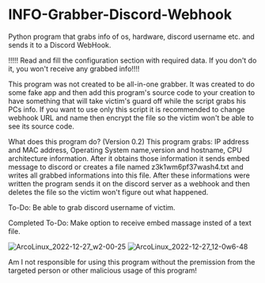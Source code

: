 # INFO-Grabber-Discord-Webhook
Python program that grabs info of os, hardware, discord username etc. and sends it to a Discord WebHook.

!!!!! Read and fill the configuration section with required data. If you don't do it, you won't receive any grabbed info!!!!

This program was not created to be all-in-one grabber. It was created to do some fake app and then add this program's source code to your creation to have something that will take victim's guard off while the script grabs his PCs info.
If you want to use only this script it is recommended to change webhook URL and name then encrypt the file so the victim won't be able to see its source code.


What does this program do? (Version 0.2)
This program grabs: IP address and MAC address, Operating System name,version and hostname, CPU architecture information.
After it obtains those information it sends embed message to discord or creates a file named z3k1wm6pf37wash4.txt and writes all grabbed informations into this file. After these informations were written the program sends it on the discord server as a webhook and then deletes the file so the victim won't figure out what happened.

To-Do:
Be able to grab discord username of victim.

Completed To-Do:
Make option to receive embed massage insted of a text file.

![ArcoLinux_2022-12-27_w2-00-25](https://user-images.githubusercontent.com/121441516/209658213-d2f082a5-7125-4dca-ad5a-487475ca0bfe.png)
![ArcoLinux_2022-12-27_12-0w6-48](https://user-images.githubusercontent.com/121441516/209658222-99dbbab8-6d7f-4c9a-8ea0-24f1b076cfae.png)

Am I not responsible for using this program without the premission from the targeted person or other malicious usage of this program!


